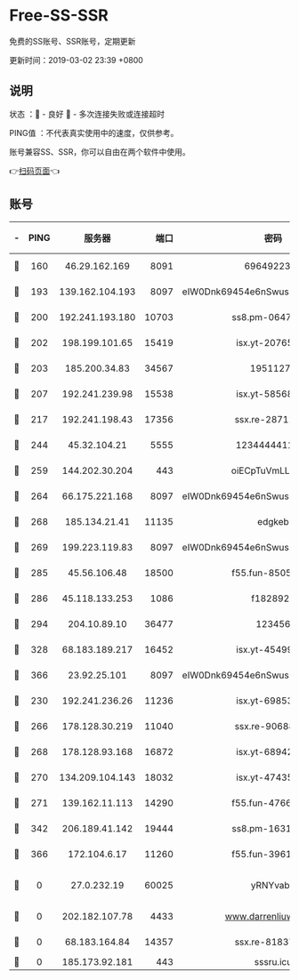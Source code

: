 # Free-SS-SSR

免费的SS账号、SSR账号，定期更新

更新时间：2019-03-02 23:39 +0800

## 说明

状态     ：🙂 - 良好 🙁 - 多次连接失败或连接超时

PING值   ：不代表真实使用中的速度，仅供参考。

账号兼容SS、SSR，你可以自由在两个软件中使用。

👉[扫码页面](https://liesauer.github.io/free-ss-ssr.github.io/)👈

## 账号

|-|PING|服务器|端口|密码|加密方式|区域|
|:----:|:----:|:-----:|-----:|:----:|:----:|:----:|
|🙂|160|46.29.162.169|8091|6964922356|aes-256-cfb|RU|
|🙂|193|139.162.104.193|8097|eIW0Dnk69454e6nSwuspv9DmS201tQ0D|aes-256-cfb|JP|
|🙂|200|192.241.193.180|10703|ss8.pm-06476648|aes-256-cfb|US|
|🙂|202|198.199.101.65|15419|isx.yt-20765737|aes-256-cfb|US|
|🙂|203|185.200.34.83|34567|19511276|aes-256-cfb|US|
|🙂|207|192.241.239.98|15538|isx.yt-58568781|aes-256-cfb|US|
|🙂|217|192.241.198.43|17356|ssx.re-28711646|aes-256-cfb|US|
|🙂|244|45.32.104.21|5555|1234444411111|aes-256-cfb|SG|
|🙂|259|144.202.30.204|443|oiECpTuVmLLxk4Ts|aes-256-cfb|US|
|🙂|264|66.175.221.168|8097|eIW0Dnk69454e6nSwuspv9DmS201tQ0D|aes-256-cfb|US|
|🙂|268|185.134.21.41|11135|edgkeb|aes-256-cfb|GB|
|🙂|269|199.223.119.83|8097|eIW0Dnk69454e6nSwuspv9DmS201tQ0D|aes-256-cfb|US|
|🙂|285|45.56.106.48|18500|f55.fun-85055733|aes-256-cfb|US|
|🙂|286|45.118.133.253|1086|f1828920|aes-256-cfb|SG|
|🙂|294|204.10.89.10|36477|123456|aes-256-cfb|US|
|🙂|328|68.183.189.217|16452|isx.yt-45499514|aes-256-cfb|SG|
|🙂|366|23.92.25.101|8097|eIW0Dnk69454e6nSwuspv9DmS201tQ0D|aes-256-cfb|US|
|🙂|230|192.241.236.26|11236|isx.yt-69853329|aes-256-cfb|US|
|🙂|266|178.128.30.219|11040|ssx.re-90688619|aes-256-cfb|SG|
|🙂|268|178.128.93.168|16872|isx.yt-68942633|aes-256-cfb|SG|
|🙂|270|134.209.104.143|18032|isx.yt-47435450|aes-256-cfb|SG|
|🙂|271|139.162.11.113|14290|f55.fun-47666112|aes-256-cfb|SG|
|🙁|342|206.189.41.142|19444|ss8.pm-16317279|aes-256-cfb|SG|
|🙁|366|172.104.6.17|11260|f55.fun-39616774|aes-256-cfb|US|
|🙁|0|27.0.232.19|60025|yRNYvabB|xchacha20-ietf-poly1305|HK|
|🙁|0|202.182.107.78|4433|www.darrenliuwei.com|aes-256-cfb|JP|
|🙁|0|68.183.164.84|14357|ssx.re-81837624|aes-256-cfb|US|
|🙁|0|185.173.92.181|443|sssru.icu|rc4-md5|RU|
